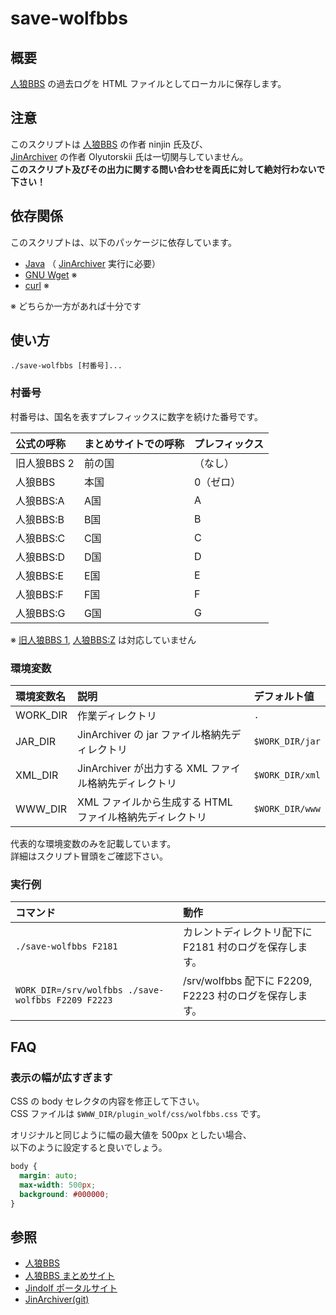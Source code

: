 save-wolfbbs
============

概要
----

[人狼BBS](http://ninjinix.com/) の過去ログを HTML ファイルとしてローカルに保存します。

注意
----

このスクリプトは [人狼BBS](http://ninjinix.com/) の作者 ninjin 氏及び、  
[JinArchiver](https://ja.osdn.net/projects/jindolf/scm/git/JinArchiver/) の作者 Olyutorskii 氏は一切関与していません。  
**このスクリプト及びその出力に関する問い合わせを両氏に対して絶対行わないで下さい！**

依存関係
--------

このスクリプトは、以下のパッケージに依存しています。

* [Java](https://www.java.com/) （ [JinArchiver](https://ja.osdn.net/projects/jindolf/scm/git/JinArchiver/) 実行に必要）
* [GNU Wget](https://www.gnu.org/software/wget/) ※
* [curl](https://curl.se/) ※

※ どちらか一方があれば十分です

使い方
------

```
./save-wolfbbs [村番号]...
```

### 村番号

村番号は、国名を表すプレフィックスに数字を続けた番号です。

公式の呼称  | まとめサイトでの呼称 | プレフィックス
:---------- | :------------------- | :-------------
旧人狼BBS 2 | 前の国               | （なし）
人狼BBS     | 本国                 | 0（ゼロ）
人狼BBS:A   | A国                  | A
人狼BBS:B   | B国                  | B
人狼BBS:C   | C国                  | C
人狼BBS:D   | D国                  | D
人狼BBS:E   | E国                  | E
人狼BBS:F   | F国                  | F
人狼BBS:G   | G国                  | G

※ [旧人狼BBS 1](http://ninjinix.x0.com/wolf_old/), [人狼BBS:Z](https://ninjinix.x0.com/wolfz/) は対応していません

### 環境変数

環境変数名 | 説明                                                     | デフォルト値
:--------- | :------------------------------------------------------- | :-----------
WORK_DIR   | 作業ディレクトリ                                         | `.`
JAR_DIR    | JinArchiver の jar ファイル格納先ディレクトリ            | `$WORK_DIR/jar`
XML_DIR    | JinArchiver が出力する XML ファイル格納先ディレクトリ    | `$WORK_DIR/xml`
WWW_DIR    | XML ファイルから生成する HTML ファイル格納先ディレクトリ | `$WORK_DIR/www`

代表的な環境変数のみを記載しています。  
詳細はスクリプト冒頭をご確認下さい。

### 実行例

コマンド                                           | 動作
:------------------------------------------------- | :---
`./save-wolfbbs F2181`                             | カレントディレクトリ配下に F2181 村のログを保存します。
`WORK_DIR=/srv/wolfbbs ./save-wolfbbs F2209 F2223` | /srv/wolfbbs 配下に F2209, F2223 村のログを保存します。

FAQ
----

### 表示の幅が広すぎます

CSS の body セレクタの内容を修正して下さい。  
CSS ファイルは `$WWW_DIR/plugin_wolf/css/wolfbbs.css` です。

オリジナルと同じように幅の最大値を 500px としたい場合、  
以下のように設定すると良いでしょう。

```css
body {
  margin: auto;
  max-width: 500px;
  background: #000000;
}
```

参照
----

* [人狼BBS](http://ninjinix.com/)
* [人狼BBS まとめサイト](https://wolfbbs.jp/)
* [Jindolf ポータルサイト](http://jindolf.osdn.jp/)
* [JinArchiver(git)](https://ja.osdn.net/projects/jindolf/scm/git/JinArchiver/)
